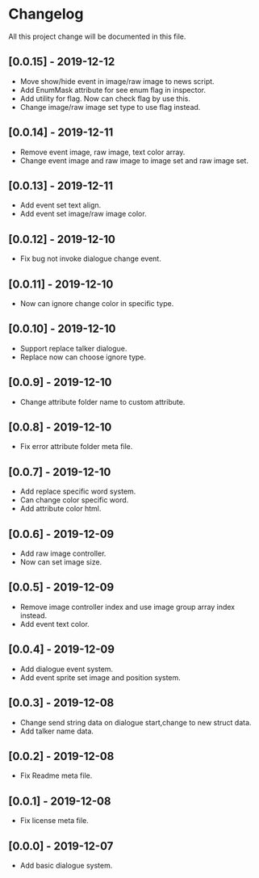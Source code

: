 # Changelog
All this project change will be documented in this file.

## [0.0.15] - 2019-12-12
- Move show/hide event in image/raw image to news script.
- Add EnumMask attribute for see enum flag in inspector.
- Add utility for flag. Now can check flag by use this.
- Change image/raw image set type to use flag instead.

## [0.0.14] - 2019-12-11
- Remove event image, raw image, text color array.
- Change event image and raw image to image set and raw image set.

## [0.0.13] - 2019-12-11
- Add event set text align.
- Add event set image/raw image color.

## [0.0.12] - 2019-12-10
- Fix bug not invoke dialogue change event.

## [0.0.11] - 2019-12-10
- Now can ignore change color in specific type.

## [0.0.10] - 2019-12-10
- Support replace talker dialogue.
- Replace now can choose ignore type.

## [0.0.9] - 2019-12-10
- Change attribute folder name to custom attribute.

## [0.0.8] - 2019-12-10
- Fix error attribute folder meta file.

## [0.0.7] - 2019-12-10
- Add replace specific word system.
- Can change color specific word.
- Add attribute color html.

## [0.0.6] - 2019-12-09
- Add raw image controller.
- Now can set image size.

## [0.0.5] - 2019-12-09
- Remove image controller index and use image group array index instead.
- Add event text color.

## [0.0.4] - 2019-12-09
- Add dialogue event system.
- Add event sprite set image and position system.

## [0.0.3] - 2019-12-08
- Change send string data on dialogue start,change to new struct data.
- Add talker name data.

## [0.0.2] - 2019-12-08
- Fix Readme meta file.

## [0.0.1] - 2019-12-08
- Fix license meta file.

## [0.0.0] - 2019-12-07
- Add basic dialogue system.